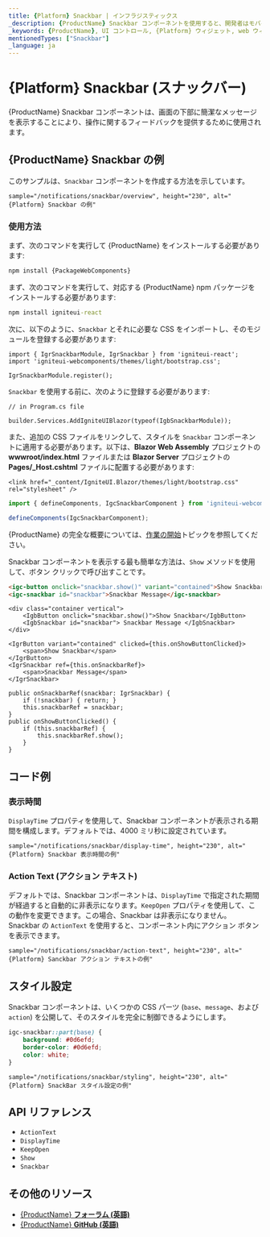 ```yaml
---
title: {Platform} Snackbar | インフラジスティックス
_description: {ProductName} Snackbar コンポーネントを使用すると、開発者はモバイルおよびデスクトップ アプリケーション内に簡潔な 1 行のメッセージを簡単に統合できます。
_keywords: {ProductName}, UI コントロール, {Platform} ウィジェット, web ウィジェット, UI ウィジェット, {Platform}, ネイティブ {Platform} コンポーネント スイート, ネイティブ {Platform} コントロール, ネイティブ {Platform} コンポーネント ライブラリ, {Platform} Snackbar コンポーネント
mentionedTypes: ["Snackbar"]
_language: ja
---
```


# {Platform} Snackbar (スナックバー)

{ProductName} Snackbar コンポーネントは、画面の下部に簡潔なメッセージを表示することにより、操作に関するフィードバックを提供するために使用されます。

## {ProductName} Snackbar の例

このサンプルは、`Snackbar` コンポーネントを作成する方法を示しています。

`sample="/notifications/snackbar/overview", height="230", alt="{Platform} Snackbar の例"`


<div class="divider--half"></div>

### 使用方法

<!-- WebComponents -->
まず、次のコマンドを実行して {ProductName} をインストールする必要があります:

```cmd
npm install {PackageWebComponents}
```
<!-- end: WebComponents -->

<!-- React -->

まず、次のコマンドを実行して、対応する {ProductName} npm パッケージをインストールする必要があります:

```cmd
npm install igniteui-react
```

次に、以下のように、`Snackbar` とそれに必要な CSS をインポートし、そのモジュールを登録する必要があります:

```tsx
import { IgrSnackbarModule, IgrSnackbar } from 'igniteui-react';
import 'igniteui-webcomponents/themes/light/bootstrap.css';

IgrSnackbarModule.register();
```

<!-- end: React -->

`Snackbar` を使用する前に、次のように登録する必要があります:


```razor
// in Program.cs file

builder.Services.AddIgniteUIBlazor(typeof(IgbSnackbarModule));
```

<!-- Blazor -->

また、追加の CSS ファイルをリンクして、スタイルを `Snackbar` コンポーネントに適用する必要があります。以下は、**Blazor Web Assembly** プロジェクトの **wwwroot/index.html** ファイルまたは **Blazor Server** プロジェクトの **Pages/_Host.cshtml** ファイルに配置する必要があります:

```razor
<link href="_content/IgniteUI.Blazor/themes/light/bootstrap.css" rel="stylesheet" />
```

<!-- end: Blazor -->

```ts
import { defineComponents, IgcSnackbarComponent } from 'igniteui-webcomponents';

defineComponents(IgcSnackbarComponent);
```

{ProductName} の完全な概要については、[作業の開始](../general-getting-started.md)トピックを参照してください。

Snackbar コンポーネントを表示する最も簡単な方法は、`Show` メソッドを使用して、ボタン クリックで呼び出すことです。

```html
<igc-button onclick="snackbar.show()" variant="contained">Show Snackbar</igc-button>
<igc-snackbar id="snackbar">Snackbar Message</igc-snackbar>
```

```razor
<div class="container vertical">
    <IgbButton onclick="snackbar.show()">Show Snackbar</IgbButton>
    <IgbSnackbar id="snackbar"> Snackbar Message </IgbSnackbar>
</div>
```

```tsx
<IgrButton variant="contained" clicked={this.onShowButtonClicked}>
    <span>Show Snackbar</span>
</IgrButton>
<IgrSnackbar ref={this.onSnackbarRef}>
    <span>Snackbar Message</span>
</IgrSnackbar>

public onSnackbarRef(snackbar: IgrSnackbar) {
    if (!snackbar) { return; }
    this.snackbarRef = snackbar;
}
public onShowButtonClicked() {
    if (this.snackbarRef) {
        this.snackbarRef.show();
    }
}
```

## コード例

### 表示時間

`DisplayTime` プロパティを使用して、Snackbar コンポーネントが表示される期間を構成します。デフォルトでは、4000 ミリ秒に設定されています。

`sample="/notifications/snackbar/display-time", height="230", alt="{Platform} Snackbar 表示時間の例"`



### Action Text (アクション テキスト)

デフォルトでは、Snackbar コンポーネントは、`DisplayTime` で指定された期間が経過すると自動的に非表示になります。`KeepOpen` プロパティを使用して、この動作を変更できます。この場合、Snackbar は非表示になりません。Snackbar の `ActionText` を使用すると、コンポーネント内にアクション ボタンを表示できます。

`sample="/notifications/snackbar/action-text", height="230", alt="{Platform} Sanckbar アクション テキストの例"`



## スタイル設定

Snackbar コンポーネントは、いくつかの CSS パーツ (`base`、`message`、および `action`) を公開して、そのスタイルを完全に制御できるようにします。

```css
igc-snackbar::part(base) {
    background: #0d6efd;
    border-color: #0d6efd;
    color: white;
}
```

`sample="/notifications/snackbar/styling", height="230", alt="{Platform} SnackBar スタイル設定の例"`

<div class="divider--half"></div>


## API リファレンス

 - `ActionText`
 - `DisplayTime`
 - `KeepOpen`
 - `Show`
 - `Snackbar`

## その他のリソース

* [{ProductName} **フォーラム (英語)**]({ForumsLink})
* [{ProductName} **GitHub (英語)**]({GithubLink})